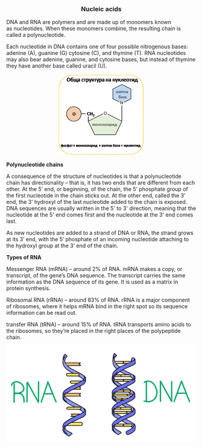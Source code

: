 <div align="center">
  <h3>Nucleic acids</h3>
</div>

DNA and RNA are polymers and are made up of monomers known as nucleotides. When these monomers combine, the resulting chain is called a polynucleotide.

Each nucleotide in DNA contains one of four possible nitrogenous bases: adenine (A), guanine (G) cytosine (C), and thymine (T). RNA nucleotides may also bear adenine, guanine, and cytosine bases, but instead of thymine they have another base called uracil (U).

<div align="center">
  <img src="nucleotide.png">
</div>
  
**Polynucleotide chains**

A consequence of the structure of nucleotides is that a polynucleotide chain has directionality – that is, it has two ends that are different from each other. At the 5’ end, or beginning, of the chain, the 5’ phosphate group of the first nucleotide in the chain sticks out. At the other end, called the 3’ end, the 3’ hydroxyl of the last nucleotide added to the chain is exposed. DNA sequences are usually written in the 5' to 3' direction, meaning that the nucleotide at the 5' end comes first and the nucleotide at the 3' end comes last.

As new nucleotides are added to a strand of DNA or RNA, the strand grows at its 3’ end, with the 5′ phosphate of an incoming nucleotide attaching to the hydroxyl group at the 3’ end of the chain. 

**Types of RNA** 

Messenger RNA (mRNA) – around 2% of RNA. mRNA makes a copy, or transcript, of the gene’s DNA sequence. The transcript carries the same information as the DNA sequence of its gene. It is used as a matrix in protein synthesis.

Ribosomal RNA (rRNA) – around 83% of RNA. rRNA is a major component of ribosomes, where it helps mRNA bind in the right spot so its sequence information can be read out.

transfer RNA (tRNA) – around 15% of RNA. tRNA transports amino acids to the ribosomes, so they’re placed in the right places of the polypeptide chain.

<div align="center">
  <img src="rna vs dna.png">
</div>
